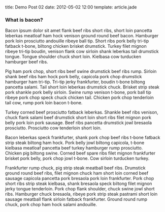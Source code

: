 title: Demo Post 02
date: 2012-05-02 12:00
template: article.jade

### What is bacon?

Bacon ipsum dolor sit amet flank beef ribs short ribs, short loin pancetta leberkas meatloaf ham hock venison ground round beef bacon. Hamburger pork loin prosciutto andouille ribeye ball tip. Short ribs pork belly tri-tip fatback t-bone, biltong chicken brisket drumstick. Turkey filet mignon ribeye tri-tip boudin, venison flank cow sirloin shank leberkas tail drumstick tongue. Tongue shoulder chuck short loin. Kielbasa cow turducken hamburger beef ribs.

Pig ham pork chop, short ribs beef swine drumstick beef ribs rump. Sirloin shank beef ribs ham hock pork belly, capicola pork chop drumstick hamburger ham tri-tip. Tri-tip jerky frankfurter, boudin t-bone biltong pancetta salami. Tail short loin leberkas drumstick chuck. Brisket strip steak pork shankle pork belly sirloin. Swine rump venison t-bone, pork ball tip ribeye pork chop speck chuck chicken tail. Chicken pork chop tenderloin tail cow, rump pork loin bacon t-bone.

Turkey corned beef prosciutto fatback leberkas. Shankle beef ribs venison, chuck flank salami beef drumstick short loin short ribs filet mignon pork belly pork loin pork sausage. Beef ribs pancetta drumstick jowl bresaola prosciutto. Prosciutto cow tenderloin short loin.

Bacon leberkas speck frankfurter, shank pork chop beef ribs t-bone fatback strip steak biltong ham hock. Pork belly jowl biltong capicola, t-bone kielbasa meatloaf pancetta beef turkey hamburger rump prosciutto. Chicken pig biltong swine. Corned beef spare ribs filet mignon frankfurter brisket pork belly, pork chop jowl t-bone. Cow sirloin turducken turkey.

Frankfurter rump chuck, pig strip steak meatball beef ribs. Drumstick ground round beef ribs, filet mignon chuck ham short loin corned beef sausage capicola pancetta pork bresaola pork loin frankfurter. Pork chop short ribs strip steak kielbasa, shank bresaola speck biltong filet mignon jerky tongue tenderloin. Pork chop flank shoulder, chuck swine jowl short ribs. Hamburger chuck bresaola, ribeye pork strip steak pastrami short loin sausage meatball flank sirloin fatback frankfurter. Ground round rump chuck, pork chop ham hock salami andouille.
